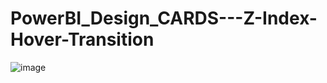 # PowerBI_Design_CARDS---Z-Index-Hover-Transition

![image](https://github.com/user-attachments/assets/4b19edff-47e9-41d3-b231-1f7b5922a6ab)
